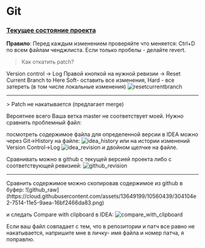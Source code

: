 Git
==============

### <a href="https://github.com/JavaWebinar/topjava05/commits/master">Текущее состояние проекта</a>

**Правило**: Перед каждым изменением проверяйте что меняется: Ctrl+D по всем файлам ченджлиста.
Если только пробелы - делайте revert.

> Как откатить patch?

Version control -> Log
Правой кнопкой на нужной ревизии -> Reset Current Branch to Here
Soft- оставить все изменения, Hard - все затереть (в том числе локальные изменения)
![resetcurrentbranch](https://cloud.githubusercontent.com/assets/13649199/10559911/03be0a98-7503-11e5-98c6-eea3f062aba5.png)

<hr>
> Patch не накатывается (предлагает merge)

Вероятнее всего Ваша ветка master не соответствует моей.
Нужно сравнить проблемный файл:

посмотреть содержимое файла для определенной версии в IDEA можно
через Git->History на файле:
![idea_history](https://cloud.githubusercontent.com/assets/13649199/10560189/9f6b6046-750b-11e5-863e-6084cdeeb3ed.png)
или на истории изменений Version Control->Log
![idea_revision](https://cloud.githubusercontent.com/assets/13649199/10560200/e585d67e-750b-11e5-865c-a9485c68435f.png)
и двойном щелчке на файле.

Сравнивать можно в github с текущей версией проекта либо с соответствующей ревизией:
![github_revision](https://cloud.githubusercontent.com/assets/13649199/10560234/347dbeda-750d-11e5-8b03-a1b62b94166d.png)

<hr>
Сравнить содержимое можно скопировав содержимое из github в буфер:
![github_raw](https://cloud.githubusercontent.com/assets/13649199/10560439/304104e2-7514-11e5-9aea-16bf2466da83.png)

и следать Compare with clipboard в IDEA:
![compare_with_clipboard](https://cloud.githubusercontent.com/assets/13649199/10560411/4be3809a-7513-11e5-914e-94b4efb5b08e.png)

Если ваш файл совпадает с тем, что в репозитории и патч все равно не накатывается, напришите мне в личку- имя файла и номер патча, я поправлю.